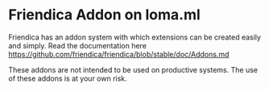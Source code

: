 Friendica Addon on loma.ml
=============

Friendica has an addon system with which extensions can be created easily and simply. Read the documentation here https://github.com/friendica/friendica/blob/stable/doc/Addons.md

These addons are not intended to be used on productive systems. The use of these addons is at your own risk.
